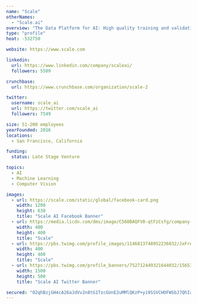 ```yaml
---
name: "Scale"
otherNames:
  - "Scale.ai"
overview: "The Data Platform for AI: High quality training and validation data for AI applications."
type: "profile"
heat: -532750

website: https://www.scale.com

linkedin:
  url: https://www.linkedin.com/company/scaleai/
  followers: 5509

crunchbase:
  url: https://www.crunchbase.com/organization/scale-2

twitter:
  username: scale_ai
  url: https://twitter.com/scale_ai
  followers: 7549

size: 51-200 employees
yearFounded: 2016
locations:
  - San Francisco, California

funding:
  status: Late Stage Venture

topics:
  - AI
  - Machine Learning
  - Computer Vision

images:
  - url: https://scale.com/static/global/facebook-card.png
    width: 1200
    height: 630
    title: "Scale AI Facebook Banner"
  - url: https://media.licdn.com/dms/image/C560BAQFV0-qtFzCsfg/company-logo_400_400/0?e=1582156800&v=beta&t=c9dHkK7kmdiqmY_BluTpjND8K6WdgamJs5T7_Gu5-q8
    width: 400
    height: 400
    title: "Scale"
  - url: https://pbs.twimg.com/profile_images/1146813748952236032/JxFreUq5_400x400.png
    width: 400
    height: 400
    title: "Scale"
  - url: https://pbs.twimg.com/profile_banners/752712449321644032/1565131119/1500x500
    width: 1500
    height: 500
    title: "Scale AI Twitter Banner"

secured: "O2qhBzjGH4cA26aJdVv2n8tG1TzcGUnE2uMMlQKzP+yi9SSVCHOFWSbJ7QhIalmJ90CNg9jdgPr8PFM/H3oi0CdGninpOi4R7iLeuzSbXu6PntA8viSeseg+W0nAhj540DLY6wILsDUvJjCy3Cg1cqM2Ko6SytOY7GxngkGdjWANlfNtSJvb7ZbH5cdQUjvUCsLsdOs6CTynGEoe646oxlsXStkJ0L83feEf7UzKrqaA9Gkv7FCAJGqBvhiAY9yRy80OUV0gkhYhIEjkYsz2RcZ90DMpnmTooskMHaZAzUTtgxXt9B1GeYT2HBXr8PGP;cBF88tqa4SlkmFUi5uVCww=="
---
```


